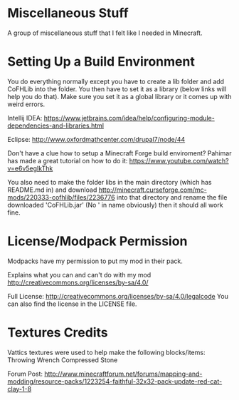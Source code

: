 # Miscellaneous Stuff
A group of miscellaneous stuff that I felt like I needed in Minecraft.

# Setting Up a Build Environment

You do everything normally except you have to create a lib folder and add CoFHLib into the folder. You then have to set it as a library (below links will help you do that). Make sure you set it as a global library or it comes up with weird errors.

Intellij IDEA: https://www.jetbrains.com/idea/help/configuring-module-dependencies-and-libraries.html

Eclipse: http://www.oxfordmathcenter.com/drupal7/node/44

Don't have a clue how to setup a Minecraft Forge build enviroment? Pahimar has made a great tutorial on how to do it:
https://www.youtube.com/watch?v=e6v5egIkThk

You also need to make the folder libs in the main directory (which has README.md in) and download http://minecraft.curseforge.com/mc-mods/220333-cofhlib/files/2236776 into that directory and rename the file downloaded 'CoFHLib.jar' (No ' in name obviously) then it should all work fine.

# License/Modpack Permission

Modpacks have my permission to put my mod in their pack.

Explains what you can and can't do with my mod
http://creativecommons.org/licenses/by-sa/4.0/

Full License: http://creativecommons.org/licenses/by-sa/4.0/legalcode
You can also find the license in the LICENSE file.

# Textures Credits

Vattics textures were used to help make the following blocks/items:
Throwing Wrench
Compressed Stone

Forum Post: http://www.minecraftforum.net/forums/mapping-and-modding/resource-packs/1223254-faithful-32x32-pack-update-red-cat-clay-1-8
